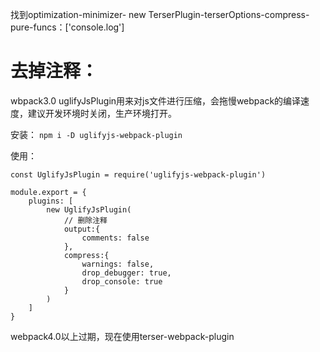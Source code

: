 
找到optimization-minimizer- new TerserPlugin-terserOptions-compress-pure-funcs：['console.log']

# 去掉注释：
wbpack3.0 uglifyJsPlugin用来对js文件进行压缩，会拖慢webpack的编译速度，建议开发环境时关闭，生产环境打开。

安装：
`npm i -D uglifyjs-webpack-plugin`

使用：
```
const UglifyJsPlugin = require('uglifyjs-webpack-plugin')

module.export = {
    plugins: [
        new UglifyJsPlugin(
            // 删除注释
            output:{
                comments: false
            },
            compress:{
                warnings: false,
                drop_debugger: true,
                drop_console: true
            }
        )
    ]
}

```

webpack4.0以上过期，现在使用terser-webpack-plugin
